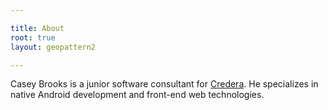 ```yaml
---

title: About
root: true
layout: geopattern2

---
```


Casey Brooks is a junior software consultant for [Credera](https://www.credera.com/). He specializes in native Android 
development and front-end web technologies.